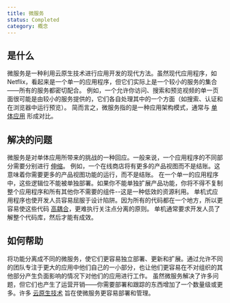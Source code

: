 ```yaml
---
title: 微服务
status: Completed
category: 概念
---
```


## 是什么

微服务是一种利用云原生技术进行应用开发的现代方法。虽然现代应用程序，如 Netflix，看起来是一个单一的应用程序，但它们实际上是一个较小的服务的集合——所有的服务都密切配合。
例如，一个允许你访问、搜索和预览视频的单一页面很可能是由较小的服务提供的，它们各自处理其中的一个方面（如搜索、认证和在浏览器中运行预览）。
简而言之，微服务指的是一种应用架构模式，通常与 [单体应用](/zh-cn/monolithic-apps/) 形成对比。

## 解决的问题

微服务是对单体应用所带来的挑战的一种回应。一般来说，一个应用程序的不同部分需要分别进行 [伸缩](/zh-cn/scalability/)。
例如，一个在线商店将有更多的产品视图而不是结账。这意味着你需要更多的产品视图功能的运行，而不是结账。
在一个单一的应用程序中，这些逻辑位不能被单独部署。如果你不能单独扩展产品功能，你将不得不复制整个应用程序和所有其他你不需要的组件--这是一种低效的资源利用。
单机式应用程序也使开发人员容易屈服于设计陷阱。因为所有的代码都在一个地方，所以更容易使这些代码 [高耦合](/tightly-coupled-architectures/)，更难执行关注点分离的原则。
单机通常要求开发人员了解整个代码库，然后才能有成效。

## 如何帮助

将功能分离成不同的微服务，使它们更容易独立部署、更新和扩展。通过允许不同的团队专注于更大的应用中他们自己的一小部分，也让他们更容易在不对组织的其他部分产生负面影响的情况下对他们的应用进行工作。
虽然微服务解决了许多问题，但它们也产生了运营开销——你需要部署和跟踪的东西增加了一个数量级或更多。许多 [云原生技术](/zh-cn/cloud-native-tech/) 旨在使微服务更容易部署和管理。
